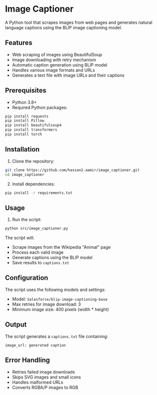 # Image Captioner

A Python tool that scrapes images from web pages and generates natural language captions using the BLIP image captioning model.

## Features

- Web scraping of images using BeautifulSoup
- Image downloading with retry mechanism
- Automatic caption generation using BLIP model
- Handles various image formats and URLs
- Generates a text file with image URLs and their captions

## Prerequisites

- Python 3.8+
- Required Python packages:
```bash
pip install requests
pip install Pillow
pip install beautifulsoup4
pip install transformers
pip install torch
```

## Installation

1. Clone the repository:
```bash
git clone https://github.com/hassan2-aamir/image_captioner.git
cd image_captioner
```

2. Install dependencies:
```bash
pip install -r requirements.txt
```

## Usage

1. Run the script:
```bash
python src/image_captioner.py
```

The script will:
- Scrape images from the Wikipedia "Animal" page
- Process each valid image
- Generate captions using the BLIP model
- Save results to `captions.txt`

## Configuration

The script uses the following models and settings:
- Model: `Salesforce/blip-image-captioning-base`
- Max retries for image download: 3
- Minimum image size: 400 pixels (width * height)

## Output

The script generates a `captions.txt` file containing:
```
image_url: generated caption
```

## Error Handling

- Retries failed image downloads
- Skips SVG images and small icons
- Handles malformed URLs
- Converts RGBA/P images to RGB
